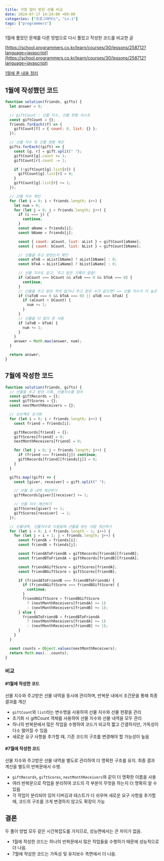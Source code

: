 ```yaml
---
title: 가장 많이 받은 선물 비교
date: 2024-07-17 14:24:00 +09:00
categories: ["프로그래머스", "Lv.1"]
tags: ["programmers"]
---
```


1월에 풀었던 문제를 다른 방법으로 다시 풀었고 작성한 코드를 비교한 글

[https://school.programmers.co.kr/learn/courses/30/lessons/258712?language=javascript](https://school.programmers.co.kr/learn/courses/30/lessons/258712?language=javascript)

[1월에 푼 내용 정리](https://hyemin12.github.io/posts/%EA%B0%80%EC%9E%A5%EB%A7%8E%EC%9D%B4%EB%B0%9B%EC%9D%80%EC%84%A0%EB%AC%BC/)

## 1월에 작성했던 코드

```js
function solution(friends, gifts) {
  let answer = 0;

  // giftCount : 선물 지수, 선물 현황 리스트
  const giftCount = {};
  friends.forEach((f) => {
    giftCount[f] = { count: 0, list: {} };
  });

  // 선물 지수 및 선물 현황 계산
  gifts.forEach((gift) => {
    const [g, r] = gift.split(" ");
    giftCount[g].count += 1;
    giftCount[r].count -= 1;

    if (!giftCount[g].list[r]) {
      giftCount[g].list[r] = 0;
    }
    giftCount[g].list[r] += 1;
  });

  // 선물 지수 확인
  for (let i = 0; i < friends.length; i++) {
    let num = 0;
    for (let j = 0; j < friends.length; j++) {
      if (i === j) {
        continue;
      }
      const aName = friends[i];
      const bName = friends[j];

      const { count: aCount, list: aList } = giftCount[aName];
      const { count: bCount, list: bList } = giftCount[bName];

      // 선물을 주고 받았는지 확인
      const aToB = aList[bName] ? aList[bName] : 0;
      const bToA = bList[aName] ? bList[aName] : 0;

      // 선물 지수도 같고, 주고 받은 기록이 없음!
      if (aCount === bCount && aToB === 0 && bToA === 0) {
        continue;
      }
      // 선물을 주고 받은 적이 없거나 주고 받은 수가 같으면? => 선물 지수가 더 높은 사람
      if ((aToB === 0 && bToA === 0) || aToB === bToA) {
        if (aCount > bCount) {
          num += 1;
        }
      }
      // 선물을 더 많이 준 사람
      if (aToB > bToA) {
        num += 1;
      }
    }
    answer = Math.max(answer, num);
  }

  return answer;
}
```

## 7월에 작성한 코드

```js
function solution(friends, gifts) {
  // 선물을 주고 받은 기록, 선물지수를 정리
  const giftRecords = {};
  const giftScores = {};
  const nextMonthReceivers = {};

  // 오브젝트 초기화
  for (let i = 0; i < friends.length; i++) {
    const friend = friends[i];

    giftRecords[friend] = {};
    giftScores[friend] = 0;
    nextMonthReceivers[friend] = 0;

    for (let j = 0; j < friends.length; j++) {
      if (friend === friends[j]) continue;
      giftRecords[friend][friends[j]] = 0;
    }
  }

  gifts.map((gift) => {
    const [giver, receiver] = gift.split(" ");

    // 선물 준 내역 계산하기
    giftRecords[giver][receiver] += 1;

    // 선물 지수 계산하기
    giftScores[giver] += 1;
    giftScores[receiver] -= 1;
  });

  // 선물내역, 선물지수로 다음달에 선물을 받는 사람 계산하기
  for (let i = 0; i < friends.length - 1; i++) {
    for (let j = i + 1; j < friends.length; j++) {
      const friendA = friends[i];
      const friendB = friends[j];

      const friendAToFriendB = giftRecords[friendA][friendB];
      const friendBToFriendA = giftRecords[friendB][friendA];

      const friendAGiftScore = giftScores[friendA];
      const friendBGiftScore = giftScores[friendB];

      if (friendAToFriendB === friendBToFriendA) {
        if (friendAGiftScore === friendBGiftScore) {
          continue;
        }
        friendAGiftScore > friendBGiftScore
          ? (nextMonthReceivers[friendA] += 1)
          : (nextMonthReceivers[friendB] += 1);
      } else {
        friendAToFriendB > friendBToFriendA
          ? (nextMonthReceivers[friendA] += 1)
          : (nextMonthReceivers[friendB] += 1);
      }
    }
  }

  const counts = Object.values(nextMonthReceivers);
  return Math.max(...counts);
}
```

### 비교

#### #1월에 작성한 코드

선물 지수와 주고받은 선물 내역을 동시에 관리하며, 반복문 내에서 조건문을 통해 최종 결과를 계산

- `giftCount`와 `list`라는 변수명을 사용하여 선물 지수와 선물 현황을 관리
- 초기화 시 giftCount 객체를 사용하여 선물 지수와 선물 내역을 모두 관리
- 하나의 반복문에서 많은 작업을 수행하여 코드가 비교적 짧고 간결하지만, 가독성이 다소 떨어질 수 있음
- 새로운 요구 사항을 추가할 때, 기존 코드의 구조를 변경해야 할 가능성이 높음

#### #7월에 작성한 코드

선물 지수와 주고받은 선물 내역을 별도로 관리하여 더 명확한 구조를 유지. 최종 결과 계산을 별도의 반복문에서 수행.

- `giftRecords`, `giftScores`, `nextMonthReceivers`와 같이 더 명확한 이름을 사용
- 여러 반복문으로 작업을 분리하여 코드의 각 부분이 무엇을 하는지 더 명확히 알 수 있음
- 각 작업이 분리되어 있어 디버깅과 테스트가 더 쉬우며 새로운 요구 사항을 추가할 때, 코드의 구조를 크게 변경하지 않고도 확장이 가능

## 결론

두 풀이 방법 모두 같은 시간복잡도를 가지므로, 성능면에서는 큰 차이가 없음.

- 1월에 작성한 코드는 하나의 반복문에서 많은 작업들을 수행하기 때문에 성능적으로 더 나음.
- 7월에 작성한 코드는 가독성 및 유지보수 측면에서 더 나음.
